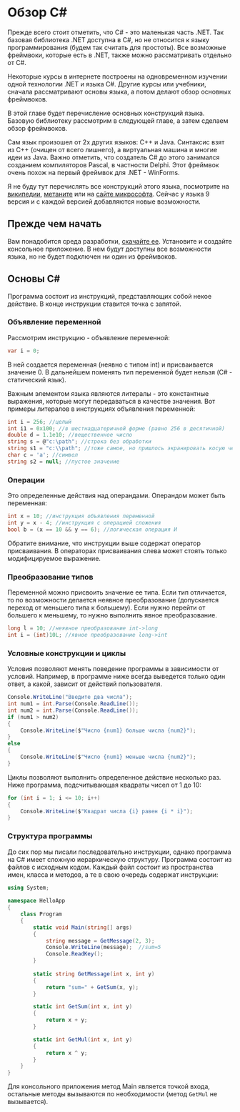 # Обзор C#

Прежде всего стоит отметить, что C# - это маленькая часть .NET. Так базовая библиотека .NET доступна в C#, но не относится к языку программирования (будем так считать для простоты). Все возможные фреймвоки, которые есть в .NET, также можно рассматривать отдельно от C#.

Некоторые курсы в интернете построены на одновременном изучении одной технологии .NET и языка C#. Другие курсы или учебники, сначала рассматривают основы языка, а потом делают обзор основных фреймвоков.

В этой главе будет перечисление основных конструкций языка. Базовую библиотеку рассмотрим в следующей главе, а затем сделаем обзор фреймвоков.

Сам язык произошел от 2х других языков: C++ и Java. Синтаксис взят из C++ (очищен от всего лишнего), а виртуальная машина и многие идеи из Java. Важно отметить, что создатель C# до этого занимался созданием компиляторов Pascal, в частности Delphi. Этот фреймвок очень похож на первый фреймвок для .NET - WinForms.

Я не буду тут перечислять все конструкций этого языка, посмотрите на [википедии](https://ru.wikipedia.org/wiki/C_Sharp), [метаните](https://metanit.com/sharp/tutorial/) или на [сайте микрософта](https://docs.microsoft.com/ru-ru/dotnet/csharp/). Сейчас у языка 9 версия и с каждой версией добавляются новые возможности.

## Прежде чем начать

Вам понадобится среда разработки, [скачайте ее](https://visualstudio.microsoft.com/ru/downloads/). Установите и создайте консольное приложение. В нем будут доступны все возможности языка, но не будет подключен ни один из фреймвоков.

## Основы C#

Программа состоит из инструкций, представляющих собой некое действие. В конце инструкции ставится точка с запятой. 

### Объявление переменной

Рассмотрим инструкцию - объявление переменной: 

```csharp
var i = 0;
```

В ней создается переменная (неявно с типом int) и присваивается значение 0. В дальнейшем поменять тип переменной будет нельзя (C# - статический язык).

Важным элементом языка являются литералы - это константные выражения, которые могут передаваться в качестве значения. Вот примеры литералов в инструкциях объявления переменной:

```csharp
int i = 256; //целый
int i1 = 0x100; //в шестнадцатеричной форме (равно 256 в десятичной)
double d = 1.1e10; //вещественное число
string s = @"c:\path"; //строка без обработки
string s1 = "c:\\path"; //тоже самое, но пришлось экранировать косую черту
char c = 'a'; //символ
string s2 = null; //пустое значение
```

### Операции

Это определенные действия над операндами. Операндом может быть переменная:

```csharp
int x = 10; //инструкция объявления переменной
int y = x - 4; //инструкция с операцией сложения
bool b = (x == 10 && y == 6); //логическая операция И
```

Обратите внимание, что инструкции выше содержат оператор присваивания. В операторах присваивания слева может стоять только модифицируемое выражение.

### Преобразование типов

Переменной можно присвоить значение ее типа. Если тип отличается, то по возможности делается неявное преобразование (допускается переход от меньшего типа к большему). Если нужно перейти от большего к меньшему, то нужно выполнить явное преобразование.

```csharp
long l = 10; //неявное преобразование int->long
int i = (int)10L; //явное преобразование long->int
```

### Условные конструкции и циклы

Условия позволяют менять поведение программы в зависимости от условий. Например, в программе ниже всегда выведется только один ответ, а какой, зависит от действий пользователя.

```csharp
Console.WriteLine("Введите два числа");
int num1 = int.Parse(Console.ReadLine());
int num2 = int.Parse(Console.ReadLine());
if (num1 > num2)
{
    Console.WriteLine($"Число {num1} больше числа {num2}");
}
else
{
    Console.WriteLine($"Число {num1} меньше числа {num2}");
}
```

Циклы позволяют выполнить определенное действие несколько раз. Ниже программа, подсчитывающая квадраты чисел от 1 до 10:

```csharp
for (int i = 1; i <= 10; i++)
{
    Console.WriteLine($"Квадрат числа {i} равен {i * i}");
}
```

### Структура программы

До сих пор мы писали последовательно инструкции, однако программа на C# имеет сложную иерархическую структуру. Программа состоит из файлов с исходным кодом. Каждый файл состоит из пространства имен, класса и методов, а те в свою очередь содержат инструкции:

```csharp
using System;
 
namespace HelloApp
{
    class Program
    {
        static void Main(string[] args)
        {
            string message = GetMessage(2, 3);
            Console.WriteLine(message);  //sum=5
            Console.ReadKey();
        }
 
        static string GetMessage(int x, int y)
        {
            return "sum=" + GetSum(x, y);
        }

        static int GetSum(int x, int y)
        {
            return x + y;
        }

        static int GetMul(int x, int y)
        {
            return x ^ y;
        }
    }
}
```

Для консольного приложения метод Main является точкой входа, остальные методы вызываются по необходимости (метод `GetMul` не вызывается).